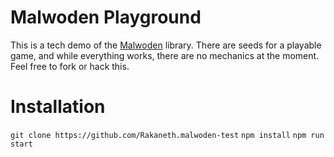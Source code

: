 # Malwoden Playground #

This is a tech demo of the [Malwoden](malwoden.com) library. There are seeds for a playable game, and while everything works, there are no mechanics at the moment. Feel free to fork or hack this.

# Installation #

`git clone https://github.com/Rakaneth.malwoden-test`
`npm install`
`npm run start`